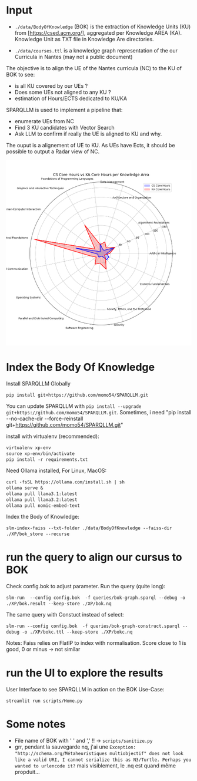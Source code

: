 
# Input

* `./data/BodyOfKnowledge` (BOK) is the extraction of Knowledge Units (KU) from [https://csed.acm.org/], aggregated per Knowledge AREA (KA). Knowledge Unit as TXT file in Knowledge Are directories.

* `./data/courses.ttl` is a knowledge graph representation of the our Curricula in Nantes (may not a public document)

The objective is to align the UE of the Nantes curricula (NC) to the KU of BOK to see:
* is all KU covered by our UEs ?
* Does some UEs not aligned to any KU ?
* estimation of Hours/ECTS dedicated to KU/KA 

SPARQLLM is used to implement a pipeline that:
- enumerate UEs from NC
- Find 3 KU candidates with Vector Search
- Ask LLM to confirm if really the UE is aligned to KU and why. 

The ouput is a alignement of UE to KU. As UEs have Ects, it should be possible to output a Radar view of NC.

![BOK Radar](scripts/BOK-Radar.png)

# Index the Body Of Knowledge 

Install SPARQLLM Globally 

```
pip install git+https://github.com/momo54/SPARQLLM.git
```
You can update SPARQLLM with `pip install --upgrade git+https://github.com/momo54/SPARQLLM.git`.
Sometimes, i need "pip install --no-cache-dir --force-reinstall git+https://github.com/momo54/SPARQLLM.git"

install with virtualenv (recommended):
```
virtualenv xp-env
source xp-env/bin/activate
pip install -r requirements.txt
```

Need Ollama installed, For Linux, MacOS:
```
curl -fsSL https://ollama.com/install.sh | sh
ollama serve &
ollama pull llama3.1:latest
ollama pull llama3.2:latest
ollama pull nomic-embed-text
```



Index the Body of Knowledge:
```
slm-index-faiss --txt-folder ./data/BodyOfKnowledge --faiss-dir ./XP/bok_store --recurse 
```

# run the query to align our cursus to BOK

Check config.bok to adjust parameter. Run the query (quite long):
```
slm-run  --config config.bok  -f queries/bok-graph.sparql --debug -o ./XP/bok.result --keep-store ./XP/bok.nq 
```

The same query with Constuct instead of select:
```
slm-run --config config.bok  -f queries/bok-graph-construct.sparql --debug -o ./XP/bokc.ttl --keep-store ./XP/bokc.nq
```

Notes: 
Faiss relies on  FlatIP to index with  normalisation. Score close to 1 is good, 0 or minus -> not similar

# run the UI to explore the results

User Interface to see SPARQLLM in action on the BOK Use-Case:
```
streamlit run scripts/Home.py
```

# Some notes
- File name of BOK with ' ' and ',' !! -> `scripts/sanitize.py`
- grr, pendant la sauvegarde nq, j'ai une `Exception: "http://schema.org/Métaheuristiques multiobjectif" does not look like a valid URI, I cannot serialize this as N3/Turtle. Perhaps you wanted to urlencode it?` mais visiblement, le .nq est quand même propduit...
